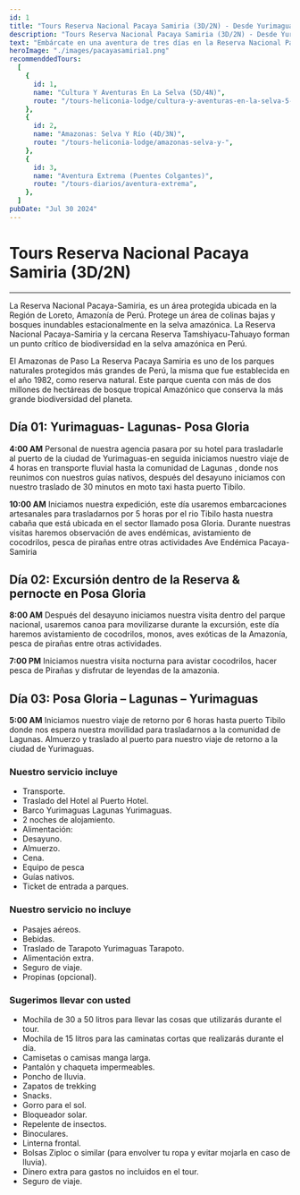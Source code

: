 ```yaml
---
id: 1
title: "Tours Reserva Nacional Pacaya Samiria (3D/2N) - Desde Yurimaguas"
description: "Tours Reserva Nacional Pacaya Samiria (3D/2N) - Desde Yurimaguas"
text: "Embárcate en una aventura de tres días en la Reserva Nacional Pacaya Samiria, explorando la rica biodiversidad y la belleza natural desde Yurimaguas."
heroImage: "./images/pacayasamiria1.png"
recommenddedTours:
  [
    {
      id: 1,
      name: "Cultura Y Aventuras En La Selva (5D/4N)",
      route: "/tours-heliconia-lodge/cultura-y-aventuras-en-la-selva-5-dias-4-noches",
    },
    {
      id: 2,
      name: "Amazonas: Selva Y Río (4D/3N)",
      route: "/tours-heliconia-lodge/amazonas-selva-y-",
    },
    {
      id: 3,
      name: "Aventura Extrema (Puentes Colgantes)",
      route: "/tours-diarios/aventura-extrema",
    },
  ]
pubDate: "Jul 30 2024"
---
```


# Tours Reserva Nacional Pacaya Samiria (3D/2N)

---

La Reserva Nacional Pacaya-Samiria, es un área protegida ubicada en la Región de Loreto, Amazonía de Perú. Protege un área de colinas bajas y bosques inundables estacionalmente en la selva amazónica. La Reserva Nacional Pacaya-Samiria y la cercana Reserva Tamshiyacu-Tahuayo forman un punto crítico de biodiversidad en la selva amazónica en Perú.

El Amazonas de Paso
La Reserva Pacaya Samiria es uno de los parques naturales protegidos más grandes de Perú, la misma que fue establecida en el año 1982, como reserva natural. Este parque cuenta con más de dos millones de hectáreas de bosque tropical Amazónico que conserva la más grande biodiversidad del planeta.

## Día 01: Yurimaguas- Lagunas- Posa Gloria

**4:00 AM** Personal de nuestra agencia pasara por su hotel para trasladarle al puerto de la ciudad de Yurimaguas-en seguida iniciamos nuestro viaje de 4 horas en transporte fluvial hasta la comunidad de Lagunas , donde nos reunimos con nuestros guías nativos, después del desayuno iniciamos con nuestro traslado de 30 minutos en moto taxi hasta puerto Tibilo.

**10:00 AM** Iniciamos nuestra expedición, este día usaremos embarcaciones artesanales para trasladarnos por 5 horas por el rio Tibilo hasta nuestra cabaña que está ubicada en el sector llamado posa Gloria. Durante nuestras visitas haremos observación de aves endémicas, avistamiento de cocodrilos, pesca de pirañas entre otras actividades Ave Endémica Pacaya-Samiria

## Día 02: Excursión dentro de la Reserva & pernocte en Posa Gloria

**8:00 AM** Después del desayuno iniciamos nuestra visita dentro del parque nacional, usaremos canoa para movilizarse durante la excursión, este día haremos avistamiento de cocodrilos, monos, aves exóticas de la Amazonía, pesca de pirañas entre otras actividades.

**7:00 PM** Iniciamos nuestra visita nocturna para avistar cocodrilos, hacer pesca de Pirañas y disfrutar de leyendas de la amazonia.

## Día 03: Posa Gloria – Lagunas – Yurimaguas

**5:00 AM** Iniciamos nuestro viaje de retorno por 6 horas hasta puerto Tibilo donde nos espera nuestra movilidad para trasladarnos a la comunidad de Lagunas. Almuerzo y traslado al puerto para nuestro viaje de retorno a la ciudad de Yurimaguas.

### Nuestro servicio incluye

- Transporte.
- Traslado del Hotel al Puerto Hotel.
- Barco Yurimaguas Lagunas Yurimaguas.
- 2 noches de alojamiento.
- Alimentación:
- Desayuno.
- Almuerzo.
- Cena.
- Equipo de pesca
- Guías nativos.
- Ticket de entrada a parques.

### Nuestro servicio no incluye

- Pasajes aéreos.
- Bebidas.
- Traslado de Tarapoto Yurimaguas Tarapoto.
- Alimentación extra.
- Seguro de viaje.
- Propinas (opcional).

### Sugerimos llevar con usted

- Mochila de 30 a 50 litros para llevar las cosas que utilizarás durante el tour.
- Mochila de 15 litros para las caminatas cortas que realizarás durante el día.
- Camisetas o camisas manga larga.
- Pantalón y chaqueta impermeables.
- Poncho de lluvia.
- Zapatos de trekking
- Snacks.
- Gorro para el sol.
- Bloqueador solar.
- Repelente de insectos.
- Binoculares.
- Linterna frontal.
- Bolsas Ziploc o similar (para envolver tu ropa y evitar mojarla en caso de lluvia).
- Dinero extra para gastos no incluidos en el tour.
- Seguro de viaje.
